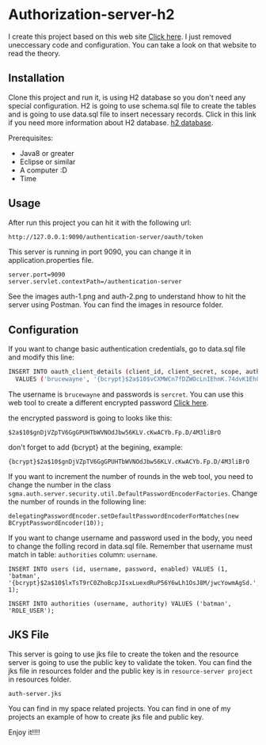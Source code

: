 # Authorization-server-h2

I create this project based on this web site [Click here](https://blog.marcosbarbero.com/centralized-authorization-jwt-spring-boot2/).
I just removed uneccessary code and configuration. You can take a look on that website to read the theory.

## Installation

Clone this project and run it, is using H2 database so you don't need any special configuration. H2 is going to use schema.sql file to create the tables and is going to use data.sql file to insert necessary records. Click in this link if you need more information about H2 database. [h2 database](https://howtodoinjava.com/spring-boot2/h2-database-example/).

Prerequisites:

- Java8 or greater
- Eclipse or similar
- A computer :D
- Time

## Usage

After run this project you can hit it with the following url: 

```bash
http://127.0.0.1:9090/authentication-server/oauth/token
```
This server is running in port 9090, you can change it in application.properties file.
```
server.port=9090
server.servlet.contextPath=/authentication-server
```

See the images auth-1.png and auth-2.png to understand hhow to hit the server using Postman. You can find the images in resource folder.

## Configuration

If you want to change basic authentication credentials, go to data.sql file and modify this line:
```bash
INSERT INTO oauth_client_details (client_id, client_secret, scope, authorized_grant_types, authorities, access_token_validity)
  VALUES ('brucewayne', '{bcrypt}$2a$10$vCXMWCn7fDZWOcLnIEhmK.74dvK1Eh8ae2WrWlhr2ETPLoxQctN4.', 'read,write', 'password,refresh_token,client_credentials', 'ROLE_CLIENT', 300);
```
The username is `brucewayne` and passwords is `sercret`. You can use this web tool to create a different encrypted password [Click here](https://www.browserling.com/tools/bcrypt).

the encrypted password is going to looks like this:
```
$2a$10$gnDjVZpTV6GgGPUHTbWVNOdJbw56KLV.cKwACYb.Fp.D/4M3liBrO
```

don't forget to add {bcrypt} at the begining, example:
```
{bcrypt}$2a$10$gnDjVZpTV6GgGPUHTbWVNOdJbw56KLV.cKwACYb.Fp.D/4M3liBrO
```

If you want to increment the number of rounds in the web tool, you need to change the number in the class `sgma.auth.server.security.util.DefaultPasswordEncoderFactories`. Change the number of rounds in the following line:
```
delegatingPasswordEncoder.setDefaultPasswordEncoderForMatches(new BCryptPasswordEncoder(10));
```

If you want to change username and password used in the body, you need to change the folling record in data.sql file. Remember that username must match in table: `authorities` column: `username`.
```
INSERT INTO users (id, username, password, enabled) VALUES (1, 'batman', '{bcrypt}$2a$10$lxTsT9rC0ZhoBcpJIsxLuexdRuP56Y6wLh1OsJ8M/jwcYowmAgSd.', 1);

INSERT INTO authorities (username, authority) VALUES ('batman', 'ROLE_USER');
```

## JKS File

This server is going to use jks file to create the token and the resource server is going to use the public key to validate the token. You can find the jks file in resources folder and the public key is in `resource-server project` in resources folder.
```
auth-server.jks
```

You can find in my space related projects. You can find in one of my projects an example of how to create jks file and public key.

Enjoy it!!!!